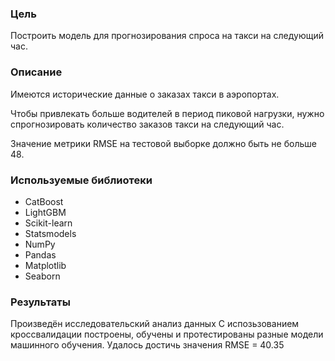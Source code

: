 ### Цель
Построить модель для прогнозирования спроса на такси на следующий час.

### Описание
Имеются исторические данные о заказах такси в аэропортах.

Чтобы привлекать больше водителей в период пиковой нагрузки, нужно спрогнозировать количество заказов такси на следующий час.

Значение метрики RMSE на тестовой выборке должно быть не больше 48.

### Используемые библиотеки
- CatBoost
- LightGBM
- Scikit-learn
- Statsmodels
- NumPy
- Pandas
- Matplotlib
- Seaborn

### Результаты
Произведён исследовательский анализ данных
С испозьзованием кроссвалидации построены, обучены и протестированы разные модели машинного обучения.
Удалось достичь значения RMSE = 40.35